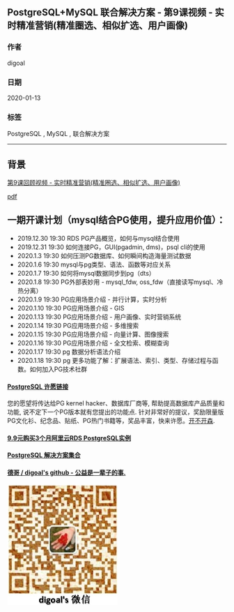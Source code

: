 ## PostgreSQL+MySQL 联合解决方案 - 第9课视频 - 实时精准营销(精准圈选、相似扩选、用户画像)
                                                                                                               
### 作者                                                                      
digoal                                                                                                               
                                                                                                               
### 日期                                                                                                               
2020-01-13                                                                                                            
                                                                                                               
### 标签                                                                                                               
PostgreSQL , MySQL , 联合解决方案      
                                                                                                               
----                                                                                                               
                                                                                                               
## 背景     
[第9课回顾视频 - 实时精准营销(精准圈选、相似扩选、用户画像)](https://yq.aliyun.com/live/1896)      
  
[pdf](20200118_01_pdf_009.pdf)  
    
## 一期开课计划（mysql结合PG使用，提升应用价值）：    
    
- 2019.12.30 19:30 RDS PG产品概览，如何与mysql结合使用      
- 2019.12.31 19:30 如何连接PG，GUI(pgadmin, dms)，psql cli的使用       
- 2020.1.3 19:30 如何压测PG数据库、如何瞬间构造海量测试数据      
- 2020.1.6 19:30 mysql与pg类型、语法、函数等对应关系      
- 2020.1.7 19:30 如何将mysql数据同步到pg（dts）     
- 2020.1.8 19:30 PG外部表妙用 - mysql_fdw, oss_fdw（直接读写mysql、冷热分离）      
- 2020.1.9 19:30 PG应用场景介绍 - 并行计算，实时分析     
- 2020.1.10 19:30 PG应用场景介绍 - GIS      
- 2020.1.13 19:30 PG应用场景介绍 - 用户画像、实时营销系统      
- 2020.1.14 19:30 PG应用场景介绍 - 多维搜索      
- 2020.1.15 19:30 PG应用场景介绍 - 向量计算、图像搜索      
- 2020.1.16 19:30 PG应用场景介绍 - 全文检索、模糊查询      
- 2020.1.17 19:30 pg 数据分析语法介绍      
- 2020.1.18 19:30 pg 更多功能了解：扩展语法、索引、类型、存储过程与函数。如何加入PG技术社群      
    
    
    
    
    
    
  
  
  
  
  
  
  
  
  
  
  
  
  
  
  
  
  
  
  
  
  
  
  
  
  
  
  
  
  
  
  
  
  
  
  
  
  
  
  
  
  
  
  
  
  
  
  
#### [PostgreSQL 许愿链接](https://github.com/digoal/blog/issues/76 "269ac3d1c492e938c0191101c7238216")
您的愿望将传达给PG kernel hacker、数据库厂商等, 帮助提高数据库产品质量和功能, 说不定下一个PG版本就有您提出的功能点. 针对非常好的提议，奖励限量版PG文化衫、纪念品、贴纸、PG热门书籍等，奖品丰富，快来许愿。[开不开森](https://github.com/digoal/blog/issues/76 "269ac3d1c492e938c0191101c7238216").  
  
  
#### [9.9元购买3个月阿里云RDS PostgreSQL实例](https://www.aliyun.com/database/postgresqlactivity "57258f76c37864c6e6d23383d05714ea")
  
  
#### [PostgreSQL 解决方案集合](https://yq.aliyun.com/topic/118 "40cff096e9ed7122c512b35d8561d9c8")
  
  
#### [德哥 / digoal's github - 公益是一辈子的事.](https://github.com/digoal/blog/blob/master/README.md "22709685feb7cab07d30f30387f0a9ae")
  
  
![digoal's wechat](../pic/digoal_weixin.jpg "f7ad92eeba24523fd47a6e1a0e691b59")
  
